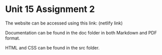 # Unit 15 Assignment 2

The website can be accessed using this link: (netlify link)

Documentation can be found in the doc folder in both Markdown and PDF format.

HTML and CSS can be found in the src folder.
